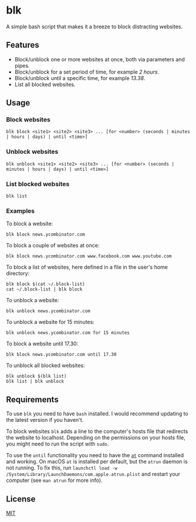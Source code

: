 # blk

A simple bash script that makes it a breeze to block distracting websites.

## Features

* Block/unblock one or more websites at once, both via parameters and pipes.
* Block/unblock for a set period of time, for example *2 hours*.
* Block/unblock until a specific time, for example *13.38*.
* List all blocked websites.

## Usage

### Block websites

    blk block <site1> <site2> <site3> ... [for <number> (seconds | minutes | hours | days) | until <time>]

### Unblock websites

    blk unblock <site1> <site2> <site3> ... [for <number> (seconds | minutes | hours | days) | until <time>]

### List blocked websites

    blk list

### Examples

To block a website:

    blk block news.ycombinator.com

To block a couple of websites at once:

    blk block news.ycombinator.com www.facebook.com www.youtube.com

To block a list of websites, here defined in a file in the user's home directory:

    blk block $(cat ~/.block-list)
    cat ~/.block-list | blk block

To unblock a website:

    blk unblock news.ycombinator.com

To unblock a website for 15 minutes:

    blk unblock news.ycombinator.com for 15 minutes

To block a website until 17.30:

    blk block news.ycombinator.com until 17.30

To unblock all blocked websites:

    blk unblock $(blk list)
    blk list | blk unblock

## Requirements

To use `blk` you need to have `bash` installed. I would recommend updating to the latest version if you haven't.

To block websites `blk` adds a line to the computer's hosts file that redirects the website to localhost. Depending on the permissions on your hosts file, you might need to run the script with `sudo`.

To use the `until` functionality you need to have the [`at`](http://manpages.ubuntu.com/manpages/xenial/en/man1/at.1.html) command installed and working. On macOS `at` is installed per default, but the `atrun` daemon is not running. To fix this, run `launchctl load -w /System/Library/LaunchDaemons/com.apple.atrun.plist` and restart your computer (see `man atrun` for more info).

## License

[MIT](LICENSE)
